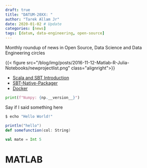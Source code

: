 ```yaml
---
draft: true
title: "DATUM-20XX: "
author: "Tarek Allam Jr"
date: 2020-01-02 # Update
categories: [news]
tags: [datum, data-engineering, open-source]
---
```


Monthly roundup of news in Open Source, Data Science and Data Engineering circles

<!--more-->

{{< figure src="/blog/img/posts/2016-11-12-Matlab-R-Julia-Notebooks/newprojectlist.png" class="alignright">}}

- [Scala and SBT Introduction](#scala)
- [SBT-Native-Packager](#native)
- [Docker](#docker)

```python
print(f"Numpy: {np.__version__}")
```

Say if I said something here

```bash
$ echo "Hello World!"
```

```scala
println("hello")
def somefunction(col: String)

val mate = Int 5
```
# <a name="matlab"></a>MATLAB
